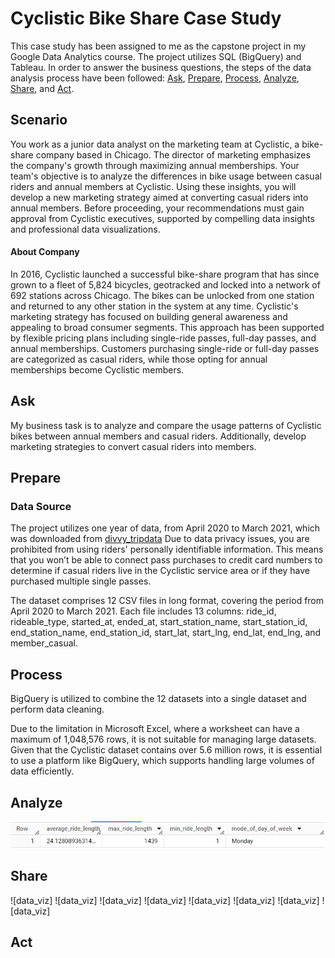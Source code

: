 # Cyclistic Bike Share Case Study
This case study has been assigned to me as the capstone project in my Google Data Analytics course. The project utilizes SQL (BigQuery) and Tableau.
In order to answer the business questions, the steps of the data analysis process have been followed: [Ask](https://github.com/esrakara5/the-Cyclistic-bike-case-study/blob/main/README.md#Ask), [Prepare](https://github.com/esrakara5/the-Cyclistic-bike-case-study/blob/main/README.md#Prepare), [Process](https://github.com/esrakara5/the-Cyclistic-bike-case-study/blob/main/README.md#Process), [Analyze](https://github.com/esrakara5/the-Cyclistic-bike-case-study/blob/main/README.md#Analyze), [Share](https://github.com/esrakara5/the-Cyclistic-bike-case-study/blob/main/README.md#Share), and [Act](https://github.com/esrakara5/the-Cyclistic-bike-case-study/blob/main/README.md#Act).
## Scenario
You work as a junior data analyst on the marketing team at Cyclistic, a bike-share company based in Chicago. The director of marketing emphasizes the company's growth through maximizing annual memberships. Your team's objective is to analyze the differences in bike usage between casual riders and annual members at Cyclistic. Using these insights, you will develop a new marketing strategy aimed at converting casual riders into annual members. Before proceeding, your recommendations must gain approval from Cyclistic executives, supported by compelling data insights and professional data visualizations.
#### About Company
In 2016, Cyclistic launched a successful bike-share program that has since grown to a fleet of 5,824 bicycles, geotracked and locked into a network of 692 stations across Chicago. The bikes can be unlocked from one station and returned to any other station in the system at any time. Cyclistic's marketing strategy has focused on building general awareness and appealing to broad consumer segments. This approach has been supported by flexible pricing plans including single-ride passes, full-day passes, and annual memberships. Customers purchasing single-ride or full-day passes are categorized as casual riders, while those opting for annual memberships become Cyclistic members.
## Ask
My business task is to analyze and compare the usage patterns of Cyclistic bikes between annual members and casual riders. Additionally, develop marketing strategies to convert casual riders into members.
## Prepare
### Data Source
The project utilizes one year of data, from April 2020 to March 2021, which was downloaded from [divvy_tripdata](https://divvy-tripdata.s3.amazonaws.com/index.html) Due to data privacy issues, you are prohibited from using riders' personally identifiable information. This means that you won’t be able to connect pass purchases to credit card numbers to determine if casual riders live in the Cyclistic service area or if they have purchased multiple single passes.


The dataset comprises 12 CSV files in long format, covering the period from April 2020 to March 2021. Each file includes 13 columns: ride_id, rideable_type, started_at, ended_at, start_station_name, start_station_id, end_station_name, end_station_id, start_lat, start_lng, end_lat, end_lng, and member_casual.

## Process
BigQuery is utilized to combine the 12 datasets into a single dataset and perform data cleaning.

Due to the limitation in Microsoft Excel, where a worksheet can have a maximum of 1,048,576 rows, it is not suitable for managing large datasets. Given that the Cyclistic dataset contains over 5.6 million rows, it is essential to use a platform like BigQuery, which supports handling large volumes of data efficiently.
## Analyze
![data_viz](https://github.com/esrakara5/the-Cyclistic-bike-case-study/blob/main/Visualizations/agg_func.png)
## Share
![data_viz]
![data_viz]
![data_viz]
![data_viz]
![data_viz]
![data_viz]
![data_viz]
![data_viz]

## Act
